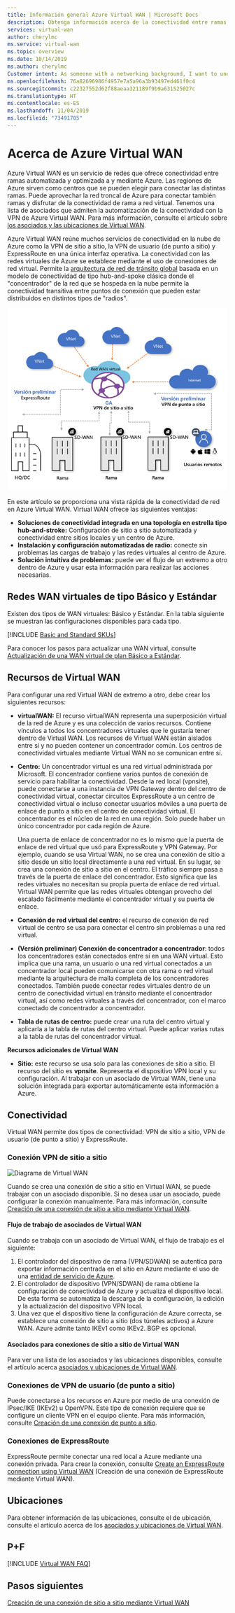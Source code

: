 ```yaml
---
title: Información general Azure Virtual WAN | Microsoft Docs
description: Obtenga información acerca de la conectividad entre ramas escalable y automatizada de rama a rama de Virtual WAN, las regiones en que está disponible y sus asociados.
services: virtual-wan
author: cherylmc
ms.service: virtual-wan
ms.topic: overview
ms.date: 10/14/2019
ms.author: cherylmc
Customer intent: As someone with a networking background, I want to understand what Virtual WAN is and if it is the right choice for my Azure network.
ms.openlocfilehash: 76a82696986f4957e7a5a96a3b93497ed461f0c4
ms.sourcegitcommit: c22327552d62f88aeaa321189f9b9a631525027c
ms.translationtype: HT
ms.contentlocale: es-ES
ms.lasthandoff: 11/04/2019
ms.locfileid: "73491705"
---
```

# <a name="about-azure-virtual-wan"></a>Acerca de Azure Virtual WAN

Azure Virtual WAN es un servicio de redes que ofrece conectividad entre ramas automatizada y optimizada a y mediante Azure. Las regiones de Azure sirven como centros que se pueden elegir para conectar las distintas ramas. Puede aprovechar la red troncal de Azure para conectar también ramas y disfrutar de la conectividad de rama a red virtual. Tenemos una lista de asociados que admiten la automatización de la conectividad con la VPN de Azure Virtual WAN. Para más información, consulte el artículo sobre [los asociados y las ubicaciones de Virtual WAN](virtual-wan-locations-partners.md).

Azure Virtual WAN reúne muchos servicios de conectividad en la nube de Azure como la VPN de sitio a sitio, la VPN de usuario (de punto a sitio) y ExpressRoute en una única interfaz operativa. La conectividad con las redes virtuales de Azure se establece mediante el uso de conexiones de red virtual. Permite la [arquitectura de red de tránsito global](virtual-wan-global-transit-network-architecture.md) basada en un modelo de conectividad de tipo hub-and-spoke clásica donde el "concentrador" de la red que se hospeda en la nube permite la conectividad transitiva entre puntos de conexión que pueden estar distribuidos en distintos tipos de "radios".

![Diagrama de Virtual WAN](./media/virtual-wan-about/virtualwan1.png)

En este artículo se proporciona una vista rápida de la conectividad de red en Azure Virtual WAN. Virtual WAN ofrece las siguientes ventajas:

* **Soluciones de conectividad integrada en una topología en estrella tipo hub-and-stroke:** Configuración de sitio a sitio automatizada y conectividad entre sitios locales y un centro de Azure.
* **Instalación y configuración automatizadas de radio:** conecte sin problemas las cargas de trabajo y las redes virtuales al centro de Azure.
* **Solución intuitiva de problemas:** puede ver el flujo de un extremo a otro dentro de Azure y usar esta información para realizar las acciones necesarias.

## <a name="basicstandard"></a>Redes WAN virtuales de tipo Básico y Estándar

Existen dos tipos de WAN virtuales: Básico y Estándar. En la tabla siguiente se muestran las configuraciones disponibles para cada tipo.

[!INCLUDE [Basic and Standard SKUs](../../includes/virtual-wan-standard-basic-include.md)]

Para conocer los pasos para actualizar una WAN virtual, consulte [Actualización de una WAN virtual de plan Básico a Estándar](upgrade-virtual-wan.md).

## <a name="resources"></a>Recursos de Virtual WAN

Para configurar una red Virtual WAN de extremo a otro, debe crear los siguientes recursos:

* **virtualWAN:** El recurso virtualWAN representa una superposición virtual de la red de Azure y es una colección de varios recursos. Contiene vínculos a todos los concentradores virtuales que le gustaría tener dentro de Virtual WAN. Los recursos de Virtual WAN están aislados entre sí y no pueden contener un concentrador común. Los centros de conectividad virtuales mediante Virtual WAN no se comunican entre sí.

* **Centro:** Un concentrador virtual es una red virtual administrada por Microsoft. El concentrador contiene varios puntos de conexión de servicio para habilitar la conectividad. Desde la red local (vpnsite), puede conectarse a una instancia de VPN Gateway dentro del centro de conectividad virtual, conectar circuitos ExpressRoute a un centro de conectividad virtual o incluso conectar usuarios móviles a una puerta de enlace de punto a sitio en el centro de conectividad virtual. El concentrador es el núcleo de la red en una región. Solo puede haber un único concentrador por cada región de Azure.

  Una puerta de enlace de concentrador no es lo mismo que la puerta de enlace de red virtual que usó para ExpressRoute y VPN Gateway. Por ejemplo, cuando se usa Virtual WAN, no se crea una conexión de sitio a sitio desde un sitio local directamente a una red virtual. En su lugar, se crea una conexión de sitio a sitio en el centro. El tráfico siempre pasa a través de la puerta de enlace del concentrador. Esto significa que las redes virtuales no necesitan su propia puerta de enlace de red virtual. Virtual WAN permite que las redes virtuales obtengan provecho del escalado fácilmente mediante el concentrador virtual y su puerta de enlace.

* **Conexión de red virtual del centro:** el recurso de conexión de red virtual de centro se usa para conectar el centro sin problemas a una red virtual.

* **(Versión preliminar) Conexión de concentrador a concentrador**: todos los concentradores están conectados entre sí en una WAN virtual. Esto implica que una rama, un usuario o una red virtual conectados a un concentrador local pueden comunicarse con otra rama o red virtual mediante la arquitectura de malla completa de los concentradores conectados. También puede conectar redes virtuales dentro de un centro de conectividad virtual en tránsito mediante el concentrador virtual, así como redes virtuales a través del concentrador, con el marco conectado de concentrador a concentrador.

* **Tabla de rutas de centro:**  puede crear una ruta del centro virtual y aplicarla a la tabla de rutas del centro virtual. Puede aplicar varias rutas a la tabla de rutas del concentrador virtual.

**Recursos adicionales de Virtual WAN**

  * **Sitio:** este recurso se usa solo para las conexiones de sitio a sitio. El recurso del sitio es **vpnsite**. Representa el dispositivo VPN local y su configuración. Al trabajar con un asociado de Virtual WAN, tiene una solución integrada para exportar automáticamente esta información a Azure.

## <a name="connectivity"></a>Conectividad

Virtual WAN permite dos tipos de conectividad: VPN de sitio a sitio, VPN de usuario (de punto a sitio) y ExpressRoute.

### <a name="s2s"></a>Conexión VPN de sitio a sitio

![Diagrama de Virtual WAN](./media/virtual-wan-about/virtualwan.png)

Cuando se crea una conexión de sitio a sitio en Virtual WAN, se puede trabajar con un asociado disponible. Si no desea usar un asociado, puede configurar la conexión manualmente. Para más información, consulte [Creación de una conexión de sitio a sitio mediante Virtual WAN](virtual-wan-site-to-site-portal.md).

#### <a name="s2spartner"></a>Flujo de trabajo de asociados de Virtual WAN

Cuando se trabaja con un asociado de Virtual WAN, el flujo de trabajo es el siguiente:

1. El controlador del dispositivo de rama (VPN/SDWAN) se autentica para exportar información centrada en el sitio en Azure mediante el uso de una [entidad de servicio de Azure](../active-directory/develop/howto-create-service-principal-portal.md).
2. El controlador de dispositivo (VPN/SDWAN) de rama obtiene la configuración de conectividad de Azure y actualiza el dispositivo local. De esta forma se automatiza la descarga de la configuración, la edición y la actualización del dispositivo VPN local.
3. Una vez que el dispositivo tiene la configuración de Azure correcta, se establece una conexión de sitio a sitio (dos túneles activos) a Azure WAN. Azure admite tanto IKEv1 como IKEv2. BGP es opcional.

#### <a name="partners"></a>Asociados para conexiones de sitio a sitio de Virtual WAN

Para ver una lista de los asociados y las ubicaciones disponibles, consulte el artículo acerca [asociados y ubicaciones de Virtual WAN](virtual-wan-locations-partners.md).

### <a name="uservpn"></a>Conexiones de VPN de usuario (de punto a sitio)

Puede conectarse a los recursos en Azure por medio de una conexión de IPsec/IKE (IKEv2) u OpenVPN. Este tipo de conexión requiere que se configure un cliente VPN en el equipo cliente. Para más información, consulte [Creación de una conexión de punto a sitio](virtual-wan-site-to-site-portal.md).

### <a name="er"></a>Conexiones de ExpressRoute
ExpressRoute permite conectar una red local a Azure mediante una conexión privada. Para crear la conexión, consulte [Create an ExpressRoute connection using Virtual WAN](virtual-wan-expressroute-portal.md) (Creación de una conexión de ExpressRoute mediante Virtual WAN).

## <a name="locations"></a>Ubicaciones

Para obtener información de las ubicaciones, consulte el de ubicación, consulte el artículo acerca de los [asociados y ubicaciones de Virtual WAN](virtual-wan-locations-partners.md).

## <a name="faq"></a>P+F

[!INCLUDE [Virtual WAN FAQ](../../includes/virtual-wan-faq-include.md)]

## <a name="next-steps"></a>Pasos siguientes

[Creación de una conexión de sitio a sitio mediante Virtual WAN](virtual-wan-site-to-site-portal.md)
